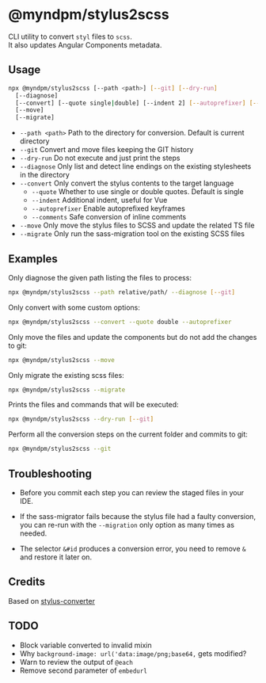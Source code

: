 # @myndpm/stylus2scss

CLI utility to convert `styl` files to `scss`.  
It also updates Angular Components metadata.

## Usage

```bash
npx @myndpm/stylus2scss [--path <path>] [--git] [--dry-run]
  [--diagnose]
  [--convert] [--quote single|double] [--indent 2] [--autoprefixer] [--sign-comments]
  [--move]
  [--migrate]
```

- `--path <path>` Path to the directory for conversion. Default is current directory
- `--git` Convert and move files keeping the GIT history
- `--dry-run` Do not execute and just print the steps
- `--diagnose` Only list and detect line endings on the existing stylesheets in the directory
- `--convert` Only convert the stylus contents to the target language
  - `--quote` Whether to use single or double quotes. Default is single
  - `--indent` Additional indent, useful for Vue
  - `--autoprefixer` Enable autoprefixed keyframes
  - `--comments` Safe conversion of inline comments
- `--move` Only move the stylus files to SCSS and update the related TS file
- `--migrate` Only run the sass-migration tool on the existing SCSS files

## Examples

Only diagnose the given path listing the files to process:

```bash
npx @myndpm/stylus2scss --path relative/path/ --diagnose [--git]
```

Only convert with some custom options:

```bash
npx @myndpm/stylus2scss --convert --quote double --autoprefixer
```

Only move the files and update the components but do not add the changes to git:

```bash
npx @myndpm/stylus2scss --move
```

Only migrate the existing scss files:

```bash
npx @myndpm/stylus2scss --migrate
```

Prints the files and commands that will be executed:

```bash
npx @myndpm/stylus2scss --dry-run [--git]
```

Perform all the conversion steps on the current folder and commits to git:

```bash
npx @myndpm/stylus2scss --git
```

## Troubleshooting

- Before you commit each step you can review the staged files in your IDE.

- If the sass-migrator fails because the stylus file had a faulty conversion,
  you can re-run with the `--migration` only option as many times as needed.

- The selector `&#id` produces a conversion error,
  you need to remove `&` and restore it later on.

## Credits

Based on [stylus-converter](https://github.com/txs1992/stylus-converter)

## TODO

- Block variable converted to invalid mixin
- Why `background-image: url('data:image/png;base64,` gets modified?
- Warn to review the output of `@each`
- Remove second parameter of `embedurl`
